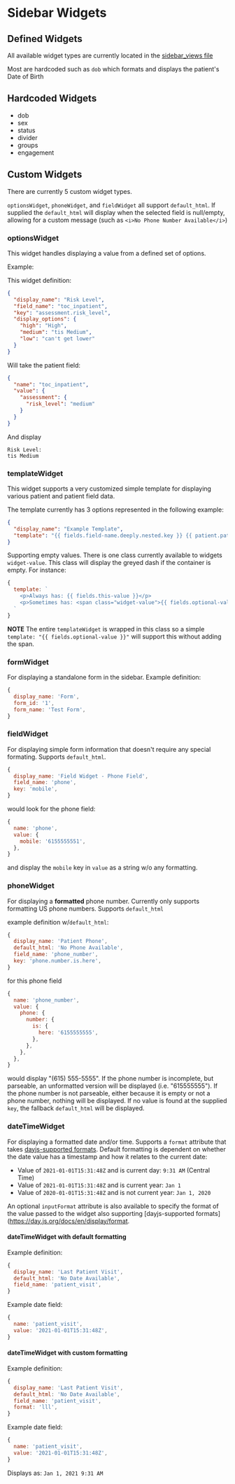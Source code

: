 # Sidebar Widgets

## Defined Widgets

All available widget types are currently located in the [sidebar_views file](https://github.com/RoundingWell/care-ops-frontend/blob/develop/src/js/views/patients/patient/sidebar/sidebar_views.js#L40)

Most are hardcoded such as `dob` which formats and displays the patient's Date of Birth

## Hardcoded Widgets

* dob
* sex
* status
* divider
* groups
* engagement

## Custom Widgets

There are currently 5 custom widget types.

`optionsWidget`, `phoneWidget`, and `fieldWidget` all support `default_html`. If supplied the `default_html` will display when the selected field is null/empty, allowing for a custom message (such as `<i>No Phone Number Available</i>`)

### optionsWidget

This widget handles displaying a value from a defined set of options.

Example:

This widget definition:
```json
{
  "display_name": "Risk Level",
  "field_name": "toc_inpatient",
  "key": "assessment.risk_level",
  "display_options": {
    "high": "High",
    "medium": "tis Medium",
    "low": "can't get lower"
  }
}
```

Will take the patient field:
```json
{
  "name": "toc_inpatient",
  "value": {
    "assessment": {
      "risk_level": "medium"
    }
  }
}
```

And display
```
Risk Level:
tis Medium
```

### templateWidget

This widget supports a very customized simple template for displaying various patient and patient field data.

The template currently has 3 options represented in the following example:

```json
{
  "display_name": "Example Template",
  "template": "{{ fields.field-name.deeply.nested.key }} {{ patient.patient_attribute }} {{ widget.widgetNameId }}"
}
```

Supporting empty values.  There is one class currently available to widgets `widget-value`.  This class will display the greyed dash if the container is empty.  For instance:

```js
{
  template: `
    <p>Always has: {{ fields.this-value }}</p>
    <p>Sometimes has: <span class="widget-value">{{ fields.optional-value }}</span></p>
  `
}
```

**NOTE** The entire `templateWidget` is wrapped in this class so a simple `template: "{{ fields.optional-value }}"` will support this without adding the span.

### formWidget

For displaying a standalone form in the sidebar. Example definition:
```js
{
  display_name: 'Form',
  form_id: '1',
  form_name: 'Test Form',
}
```

### fieldWidget

For displaying simple form information that doesn't require any special formating. Supports `default_html`.

```js
{
  display_name: 'Field Widget - Phone Field',
  field_name: 'phone',
  key: 'mobile',
}
```

would look for the phone field:
```js
{
  name: 'phone',
  value: {
    mobile: '6155555551',
  },
}
```

and display the `mobile` key in `value` as a string w/o any formatting.

### phoneWidget

For displaying a **formatted** phone number. Currently only supports formatting US phone numbers. Supports `default_html`

example definition w/`default_html`:
```js
{
  display_name: 'Patient Phone',
  default_html: 'No Phone Available',
  field_name: 'phone_number',
  key: 'phone.number.is.here',
}
```

for this phone field
```js
{
  name: 'phone_number',
  value: {
    phone: {
      number: {
        is: {
          here: '6155555555',
        },
      },
    },
  },
}
```

would display "(615) 555-5555". If the phone number is incomplete, but parseable, an unformatted version will be displayed (i.e. "615555555"). If the phone number is not parseable, either because it is empty or not a phone number, nothing will be displayed. If no value is found at the supplied `key`, the fallback `default_html` will be displayed.


### dateTimeWidget
For displaying a formatted date and/or time. Supports a `format` attribute that takes [dayjs-supported formats](https://day.js.org/docs/en/display/format). Default formatting is dependent on whether the date value has a timestamp and how it relates to the current date:

* Value of `2021-01-01T15:31:48Z` and is current day: `9:31 AM` (Central Time)
* Value of `2021-01-01T15:31:48Z` and is current year: `Jan 1`
* Value of `2020-01-01T15:31:48Z` and is not current year: `Jan 1, 2020`

An optional `inputFormat` attribute is also available to specify the format of the value passed to the widget also supporting [dayjs-supported formats](https://day.js.org/docs/en/display/format.

#### dateTimeWidget with default formatting
Example definition:
```js
{
  display_name: 'Last Patient Visit',
  default_html: 'No Date Available',
  field_name: 'patient_visit',
}
```

Example date field:
```js
{
  name: 'patient_visit',
  value: '2021-01-01T15:31:48Z',
}
```

#### dateTimeWidget with custom formatting
Example definition:
```js
{
  display_name: 'Last Patient Visit',
  default_html: 'No Date Available',
  field_name: 'patient_visit',
  format: 'lll',
}
```

Example date field:
```js
{
  name: 'patient_visit',
  value: '2021-01-01T15:31:48Z',
}
```

Displays as:
`Jan 1, 2021 9:31 AM`

